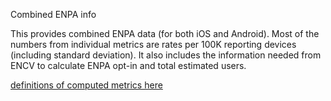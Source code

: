 Combined ENPA info

This provides combined ENPA data (for both iOS and Android). Most of the numbers from individual metrics are rates per 100K reporting devices (including standard deviation). It also includes the information needed from ENCV to calculate ENPA opt-in and total estimated users. 

[definitions of computed metrics here](https://docs.google.com/spreadsheets/d/1FalTR8Q9He-Axjx09yic-PGgy4analJVQiXi1HWHkuA/edit?usp=sharing)

